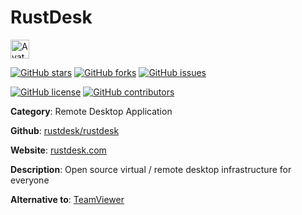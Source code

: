 
# RustDesk 

<a href="https://rustdesk.com/"><img src="https://icons.duckduckgo.com/ip3/rustdesk.com.ico" alt="Avatar" width="30" height="30" /></a>

[![GitHub stars](https://img.shields.io/github/stars/rustdesk/rustdesk.svg?style=social&label=Star&maxAge=2592000)](https://GitHub.com/rustdesk/rustdesk/stargazers/) [![GitHub forks](https://img.shields.io/github/forks/rustdesk/rustdesk.svg?style=social&label=Fork&maxAge=2592000)](https://GitHub.com/rustdesk/rustdesk/network/) [![GitHub issues](https://img.shields.io/github/issues/rustdesk/rustdesk.svg)](https://GitHub.com/Nrustdesk/rustdesk/issues/)

[![GitHub license](https://img.shields.io/github/license/rustdesk/rustdesk.svg)](https://github.com/rustdesk/rustdesk/blob/master/LICENSE) [![GitHub contributors](https://img.shields.io/github/contributors/rustdesk/rustdesk.svg)](https://GitHub.com/rustdesk/rustdesk/graphs/contributors/) 

**Category**: Remote Desktop Application

**Github**: [rustdesk/rustdesk](https://github.com/rustdesk/rustdesk)

**Website**: [rustdesk.com](https://rustdesk.com/)

**Description**:
Open source virtual / remote desktop infrastructure for everyone

**Alternative to**: [TeamViewer](https://teamviewer.com)

